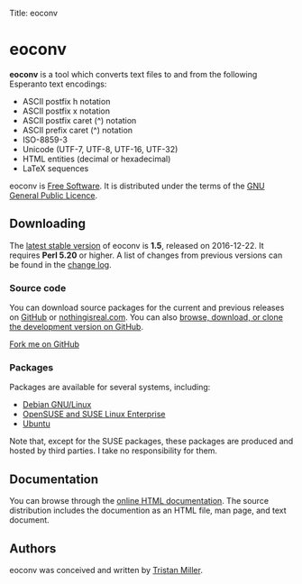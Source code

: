 Title: eoconv

# eoconv

**eoconv** is a tool which converts text files to and from
the following Esperanto text encodings:

-   ASCII postfix h notation
-   ASCII postfix x notation
-   ASCII postfix caret (^) notation
-   ASCII prefix caret (^) notation
-   ISO-8859-3
-   Unicode (UTF-7, UTF-8, UTF-16, UTF-32)
-   HTML entities (decimal or hexadecimal)
-   LaTeX sequences

eoconv is [Free Software](https://www.gnu.org/philosophy/free-sw.html).
It is distributed under the terms of the [GNU General Public
Licence](https://www.gnu.org/copyleft/gpl.html).

Downloading
-----------

The [latest stable
version](https://github.com/logological/eoconv/releases/latest) of
eoconv is **1.5**, released on 2016-12-22. It requires **Perl 5.20**
or higher. A list of changes from previous versions can be found in
the [change
log](https://files.nothingisreal.com/software/eoconv/NEWS).

### Source code

You can download source packages for the current and previous releases
on [GitHub](https://github.com/logological/eoconv/releases) or
[nothingisreal.com](https://files.nothingisreal.com/software/eoconv/).
You can also
[browse, download, or clone the development version on GitHub](https://github.com/logological/eoconv/).

<a class="github-fork-ribbon" href="https://github.com/logological/eoconv/" title="Fork me on GitHub">Fork me on GitHub</a>

### Packages

Packages are available for several systems, including:

* [Debian GNU/Linux](https://packages.debian.org/search?keywords=eoconv)
* [OpenSUSE and SUSE Linux Enterprise](http://download.opensuse.org/repositories/home:/psych0naut/)
* [Ubuntu](http://packages.ubuntu.com/search?keywords=eoconv)

Note that, except for the SUSE packages, these packages are produced
and hosted by third parties. I take no responsibility for them.

Documentation
-------------

You can browse through the [online HTML
documentation](https://files.nothingisreal.com/software/eoconv/eoconv.html).
The source distribution includes the documention as an HTML file, man
page, and text document.

Authors
-------

eoconv was conceived and written by [Tristan Miller](/).
